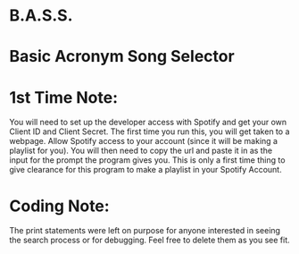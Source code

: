 # B.A.S.S.
# Basic Acronym Song Selector

# 1st Time Note:
You will need to set up the developer access with Spotify and get your own Client ID and Client Secret.
The first time you run this, you will get taken to a webpage. Allow Spotify access to your account (since it will be making a playlist for you).
You will then need to copy the url and paste it in as the input for the prompt the program gives you.
This is only a first time thing to give clearance for this program to make a playlist in your Spotify Account.

# Coding Note:
The print statements were left on purpose for anyone interested in seeing the search process or for debugging.
Feel free to delete them as you see fit.
